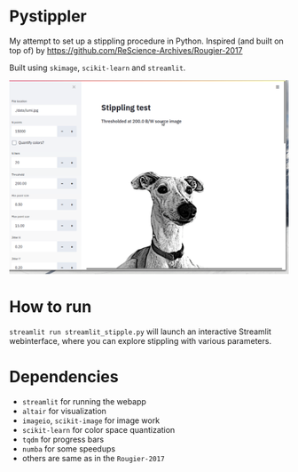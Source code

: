 # Pystippler
My attempt to set up a stippling procedure in Python. Inspired (and built on top of) by https://github.com/ReScience-Archives/Rougier-2017

Built using `skimage`, `scikit-learn` and `streamlit`.

![lumi](lumi.gif)

# How to run
`streamlit run streamlit_stipple.py` will launch an interactive Streamlit webinterface, where you can explore stippling
with various parameters.

# Dependencies

- `streamlit` for running the webapp
- `altair` for visualization
- `imageio`, `scikit-image` for image work
- `scikit-learn` for color space quantization
- `tqdm` for progress bars
- `numba` for some speedups
- others are same as in the `Rougier-2017`
